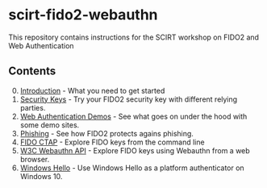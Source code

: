 # scirt-fido2-webauthn

This repository contains instructions for the SCIRT workshop on FIDO2 and Web Authentication

## Contents

0. [Introduction](0-introduction.md) - What you need to get started
1. [Security Keys](1-security-keys.md) - Try your FIDO2 security key with different relying parties.
2. [Web Authentication Demos](2-webauthn-demo.md) - See what goes on under the hood with some demo sites.
3. [Phishing](3-phishing.md) - See how FIDO2 protects agains phishing.
4. [FIDO CTAP](4-fido-ctap.md) - Explore FIDO keys from the command line
5. [W3C Webauthn API](5-webauthn.md) - Explore FIDO keys using Webauthn from a web browser.
6. [Windows Hello](6-windows-hello.md) - Use Windows Hello as a platform authenticator on Windows 10.
